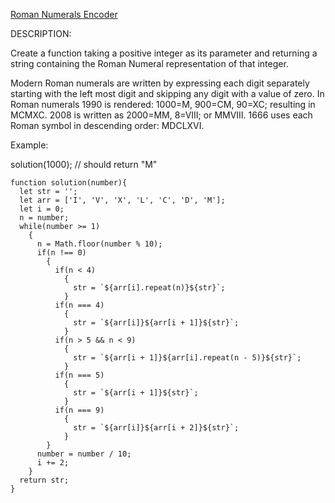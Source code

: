 [Roman Numerals Encoder](https://www.codewars.com/kata/51b62bf6a9c58071c600001b)

DESCRIPTION:

Create a function taking a positive integer as its parameter and returning a string containing the Roman Numeral representation of that integer.

Modern Roman numerals are written by expressing each digit separately starting with the left most digit and skipping any digit with a value of zero. In Roman numerals 1990 is rendered: 1000=M, 900=CM, 90=XC; resulting in MCMXC. 2008 is written as 2000=MM, 8=VIII; or MMVIII. 1666 uses each Roman symbol in descending order: MDCLXVI.

Example:

solution(1000); // should return "M"

```
function solution(number){
  let str = '';
  let arr = ['I', 'V', 'X', 'L', 'C', 'D', 'M'];
  let i = 0;
  n = number;
  while(number >= 1)
    {
      n = Math.floor(number % 10);
      if(n !== 0)
        {
          if(n < 4)
            {
              str = `${arr[i].repeat(n)}${str}`;
            }
          if(n === 4)
            {
              str = `${arr[i]}${arr[i + 1]}${str}`;
            }
          if(n > 5 && n < 9)
            {
              str = `${arr[i + 1]}${arr[i].repeat(n - 5)}${str}`;
            }
          if(n === 5)
            {
              str = `${arr[i + 1]}${str}`;
            }
          if(n === 9)
            {
              str = `${arr[i]}${arr[i + 2]}${str}`;
            }
        }
      number = number / 10;
      i += 2;
    }
  return str;
}
```
